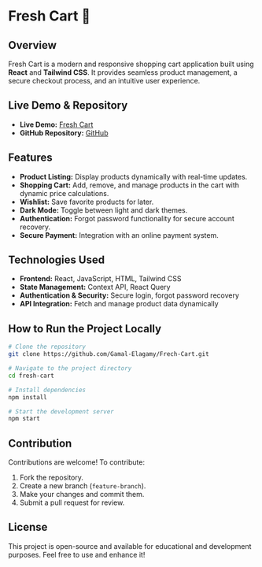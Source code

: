 # Fresh Cart 🛒

## Overview
Fresh Cart is a modern and responsive shopping cart application built using **React** and **Tailwind CSS**. It provides seamless product management, a secure checkout process, and an intuitive user experience.

## Live Demo & Repository
- **Live Demo:** [Fresh Cart](https://frech-cart-one.vercel.app/)
- **GitHub Repository:** [GitHub](https://github.com/Gamal-Elagamy/Frech-Cart)

## Features
- **Product Listing:** Display products dynamically with real-time updates.
- **Shopping Cart:** Add, remove, and manage products in the cart with dynamic price calculations.
- **Wishlist:** Save favorite products for later.
- **Dark Mode:** Toggle between light and dark themes.
- **Authentication:** Forgot password functionality for secure account recovery.
- **Secure Payment:** Integration with an online payment system.

## Technologies Used
- **Frontend:** React, JavaScript, HTML, Tailwind CSS
- **State Management:** Context API, React Query
- **Authentication & Security:** Secure login, forgot password recovery
- **API Integration:** Fetch and manage product data dynamically

## How to Run the Project Locally
```bash
# Clone the repository
git clone https://github.com/Gamal-Elagamy/Frech-Cart.git

# Navigate to the project directory
cd fresh-cart

# Install dependencies
npm install

# Start the development server
npm start
```

## Contribution
Contributions are welcome! To contribute:
1. Fork the repository.
2. Create a new branch (`feature-branch`).
3. Make your changes and commit them.
4. Submit a pull request for review.

## License
This project is open-source and available for educational and development purposes. Feel free to use and enhance it!
